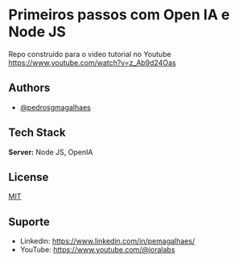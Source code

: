 
# Primeiros passos com Open IA e Node JS

Repo construído para o video tutorial no Youtube
https://www.youtube.com/watch?v=z_Ab9d24Oas

## Authors

- [@pedrosgmagalhaes](https://github.com/pedrosgmagalhaes/)


## Tech Stack

**Server:** Node JS, OpenIA


## License

[MIT](https://choosealicense.com/licenses/mit/)


## Suporte

- Linkedin: https://www.linkedin.com/in/pemagalhaes/
- YouTube: https://www.youtube.com/@ioralabs